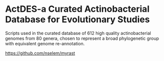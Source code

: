 # ActDES-a Curated Actinobacterial Database for Evolutionary Studies   
Scripts used in the curated database of 612 high quality actinobacterial genomes from 80 genera, chosen to represent a broad phylogenetic group with equivalent genome re-annotation. 

https://github.com/nselem/myrast 
